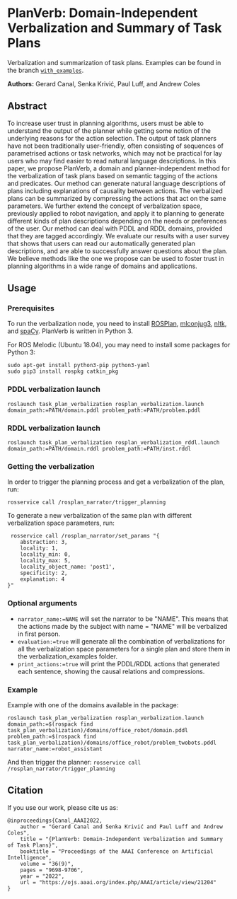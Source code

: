 # PlanVerb: Domain-Independent Verbalization and Summary of Task Plans
Verbalization and summarization of task plans. Examples can be found in the branch [`with_examples`](https://github.com/gerardcanal/task_plan_verbalization/tree/with_examples/verbalized_examples). 

**Authors:** Gerard Canal, Senka Krivić, Paul Luff, and Andrew Coles

## Abstract
To increase user trust in planning algorithms, users must be able to understand the output of the planner while getting some notion of the underlying reasons for the action selection. The output of task planners have not been traditionally user-friendly, often consisting of sequences of parametrised actions or task networks, which may not be practical for lay users who may find easier to read natural language descriptions. In this paper, we propose PlanVerb, a domain and planner-independent method for the verbalization of task plans based on semantic tagging of the actions and predicates. Our method can generate natural language descriptions of plans including explanations of causality between actions. The verbalized plans can be summarized by compressing the actions that act on the same parameters. We further extend the concept of verbalization space, previously applied to robot navigation, and apply it to planning to generate different kinds of plan descriptions depending on the needs or preferences of the user. Our method can deal with PDDL and RDDL domains, provided that they are tagged accordingly. We evaluate our results with a user survey that shows that users can read our automatically generated plan descriptions, and are able to successfully answer questions about the plan. We believe methods like the one we propose can be used to foster trust in planning algorithms in a wide range of domains and applications.


## Usage
### Prerequisites
To run the verbalization node, you need to install [ROSPlan](https://github.com/KCL-Planning/ROSPlan#installation), [mlconjug3](https://github.com/SekouDiaoNlp/mlconjug3/blob/master/INSTALL.rst), [nltk](https://www.nltk.org/install.html), and [spaCy](https://spacy.io/usage). PlanVerb is written in Python 3.

For ROS Melodic (Ubuntu 18.04), you may need to install some packages for Python 3:

```
sudo apt-get install python3-pip python3-yaml
sudo pip3 install rospkg catkin_pkg
```

### PDDL verbalization launch
```
roslaunch task_plan_verbalization rosplan_verbalization.launch domain_path:=PATH/domain.pddl problem_path:=PATH/problem.pddl
```

### RDDL verbalization launch
```
roslaunch task_plan_verbalization rosplan_verbalization_rddl.launch domain_path:=PATH/domain.rddl problem_path:=PATH/inst.rddl
```

### Getting the verbalization
In order to trigger the planning process and get a verbalization of the plan, run:
```
rosservice call /rosplan_narrator/trigger_planning
```

To generate a new verbalization of the same plan with different verbalization space parameters, run:
```
 rosservice call /rosplan_narrator/set_params "{
    abstraction: 3, 
    locality: 1, 
    locality_min: 0, 
    locality_max: 5, 
    locality_object_name: 'post1',
    specificity: 2, 
    explanation: 4
}"
```

### Optional arguments
 - `narrator_name:=NAME` will set the narrator to be "NAME". This means that the actions made by the subject with name = "NAME" will be verbalized in first person.
 - `evaluation:=true` will generate all the combination of verbalizations for all the verbalization space parameters for a single plan and store them in the verbalization_examples folder.
 - `print_actions:=true` will print the PDDL/RDDL actions that generated each sentence, showing the causal relations and compressions.
 
### Example
Example with one of the domains available in the package:
```
roslaunch task_plan_verbalization rosplan_verbalization.launch domain_path:=$(rospack find task_plan_verbalization)/domains/office_robot/domain.pddl problem_path:=$(rospack find task_plan_verbalization)/domains/office_robot/problem_twobots.pddl narrator_name:=robot_assistant
```

And then trigger the planner:
`rosservice call /rosplan_narrator/trigger_planning`

## Citation
If you use our work, please cite us as:

```
@inproceedings{Canal_AAAI2022,
    author = "Gerard Canal and Senka Krivić and Paul Luff and Andrew Coles",
    title = "{PlanVerb: Domain-Independent Verbalization and Summary of Task Plans}",
    booktitle = "Proceedings of the AAAI Conference on Artificial Intelligence",
    volume = "36(9)",
    pages = "9698-9706",
    year = "2022",
    url = "https://ojs.aaai.org/index.php/AAAI/article/view/21204"
}
```
